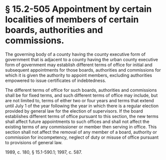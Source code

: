 # § 15.2-505 Appointment by certain localities of members of certain boards, authorities and commissions.

<p>The governing body of a county having the county executive form of government that is adjacent to a county having the urban county executive form of government may establish different terms of office for initial and subsequent appointments for those boards, authorities and commissions for which it is given the authority to appoint members, excluding authorities empowered to issue certificates of indebtedness.</p><p>The different terms of office for such boards, authorities and commissions shall be for fixed terms, and such different terms of office may include, but are not limited to, terms of either two or four years and terms that extend until July 1 of the year following the year in which there is a regular election provided by general law for the election of supervisors. If the board establishes different terms of office pursuant to this section, the new terms shall affect future appointments to such offices and shall not affect the existing terms of any commissioner or member then serving in office. This section shall not affect the removal of any member of a board, authority or commission for incompetency, neglect of duty or misuse of office pursuant to provisions of general law.</p><p>1989, c. 180, § 15.1-590.1; 1997, c. 587.</p>
